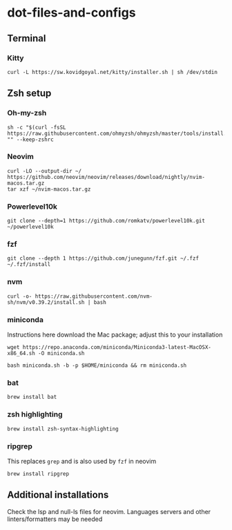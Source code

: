 # dot-files-and-configs

## Terminal

### Kitty
```
curl -L https://sw.kovidgoyal.net/kitty/installer.sh | sh /dev/stdin
```

## Zsh setup

### Oh-my-zsh
```
sh -c "$(curl -fsSL https://raw.githubusercontent.com/ohmyzsh/ohmyzsh/master/tools/install.sh)" "" --keep-zshrc
```

### Neovim
```
curl -LO --output-dir ~/ https://github.com/neovim/neovim/releases/download/nightly/nvim-macos.tar.gz
tar xzf ~/nvim-macos.tar.gz
```

### Powerlevel10k
```
git clone --depth=1 https://github.com/romkatv/powerlevel10k.git ~/powerlevel10k
```


### fzf

```
git clone --depth 1 https://github.com/junegunn/fzf.git ~/.fzf
~/.fzf/install
```

### nvm

```
curl -o- https://raw.githubusercontent.com/nvm-sh/nvm/v0.39.2/install.sh | bash
```

### miniconda

Instructions here download the Mac package; adjust this to your installation

```
wget https://repo.anaconda.com/miniconda/Miniconda3-latest-MacOSX-x86_64.sh -O miniconda.sh

bash miniconda.sh -b -p $HOME/miniconda && rm miniconda.sh
```

### bat
```
brew install bat
```

### zsh highlighting
```
brew install zsh-syntax-highlighting
```

### ripgrep
This replaces `grep` and is also used by `fzf` in neovim
```
brew install ripgrep
```

## Additional installations

Check the lsp and null-ls files for neovim. Languages servers and other linters/formatters may be needed

